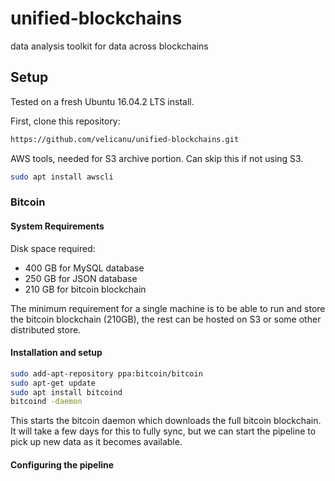 # unified-blockchains
data analysis toolkit for data across blockchains

## Setup
Tested on a fresh Ubuntu 16.04.2 LTS install. 

First, clone this repository:
```bash
https://github.com/velicanu/unified-blockchains.git
```

AWS tools, needed for S3 archive portion. Can skip this if not using S3.
```bash
sudo apt install awscli
```


### Bitcoin
#### System Requirements
Disk space required: 
 - 400 GB for MySQL database
 - 250 GB for JSON database
 - 210 GB for bitcoin blockchain

The minimum requirement for a single machine is to be able to run and store the bitcoin blockchain (210GB), the rest can be hosted on S3 or some other distributed store. 

#### Installation and setup
```bash
sudo add-apt-repository ppa:bitcoin/bitcoin
sudo apt-get update
sudo apt install bitcoind
bitcoind -daemon
```
This starts the bitcoin daemon which downloads the full bitcoin blockchain. It will take a few days for this to fully sync, but we can start the pipeline to pick up new data as it becomes available.

#### Configuring the pipeline

